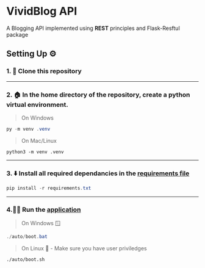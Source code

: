 # VividBlog API

A Blogging API implemented using __REST__ principles and Flask-Resftul package

## Setting Up ⚙️

### 1. 🤖 Clone this __repository__ 
---
### 2. 🏠 In the home directory of the repository, create a python virtual environment.    
> On Windows
 ```powershell
 py -m venv .venv
```
>On Mac/Linux
```shell
python3 -m venv .venv
```
---
### 3. ⬇️ Install all required dependancies in the __[requirements file](requirements.txt)__

```powershell
pip install -r requirements.txt
```
---
### 4.🏃‍♂️ Run the [application](/auto/boot.bat)
> On Windows 🪟
```powershell
./auto/boot.bat
```
> On Linux 🐧 - Make sure you have user priviledges
```bash
./auto/boot.sh
```
